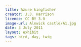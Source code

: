 ```yaml
---
title: Azure kingfisher
creator: J.J. Harrison
licence: CC BY 3.0
image-url: Alnwick castle/A1.jpg
date: 3 July 2011
layout: exhibit
tags: bird, day, twig
---
```

